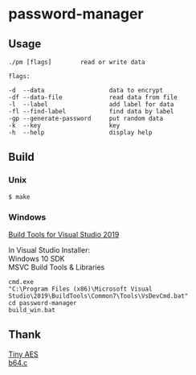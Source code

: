 # password-manager

## Usage

    ./pm [flags]        read or write data

    flags:

    -d  --data                  data to encrypt
    -df --data-file             read data from file
    -l  --label                 add label for data
    -fl --find-label            find data by label
    -gp --generate-password     put random data
    -k  --key                   key
    -h  --help                  display help

## Build

### Unix

    $ make

### Windows

[Build Tools for Visual Studio 2019](https://visualstudio.microsoft.com/downloads/)  

In Visual Studio Installer:  
Windows 10 SDK  
MSVC Build Tools & Libraries  

```console
cmd.exe
"C:\Program Files (x86)\Microsoft Visual Studio\2019\BuildTools\Common7\Tools\VsDevCmd.bat"
cd password-manager
build_win.bat
```

## Thank

[Tiny AES](https://github.com/kokke/tiny-AES-c)  
[b64.c](https://github.com/littlstar/b64.c)
